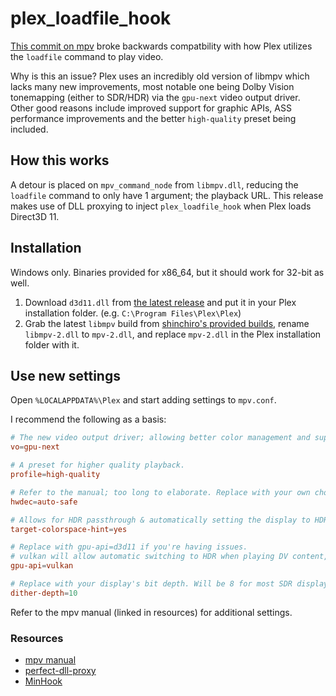 # plex_loadfile_hook

[This commit on mpv](https://github.com/mpv-player/mpv/commit/c678033c1d60b48ae02fbbe4815869b9504a17f6) broke backwards compatbility with how Plex utilizes the `loadfile` command to play video.

Why is this an issue? Plex uses an incredibly old version of libmpv which lacks many new improvements, most notable one being Dolby Vision tonemapping (either to SDR/HDR) via the `gpu-next` video output driver. Other good reasons include improved support for graphic APIs, ASS performance improvements and the better `high-quality` preset being included.

## How this works

A detour is placed on `mpv_command_node` from `libmpv.dll`, reducing the `loadfile` command to only have 1 argument; the playback URL.
This release makes use of DLL proxying to inject `plex_loadfile_hook` when Plex loads Direct3D 11.

## Installation

Windows only. Binaries provided for x86_64, but it should work for 32-bit as well.

1. Download `d3d11.dll` from [the latest release](https://github.com/yuv420p10le/plex_loadfile_hook/releases/latest) and put it in your Plex installation folder. (e.g. `C:\Program Files\Plex\Plex`)
2. Grab the latest `libmpv` build from [shinchiro's provided builds](https://sourceforge.net/projects/mpv-player-windows/files/libmpv/), rename `libmpv-2.dll` to `mpv-2.dll`, and replace `mpv-2.dll` in the Plex installation folder with it.

## Use new settings

Open `%LOCALAPPDATA%\Plex` and start adding settings to `mpv.conf`.

I recommend the following as a basis:

```conf
# The new video output driver; allowing better color management and support for DV/HDR tonemapping.
vo=gpu-next

# A preset for higher quality playback.
profile=high-quality

# Refer to the manual; too long to elaborate. Replace with your own choice if needed, but this is a good generic option.
hwdec=auto-safe

# Allows for HDR passthrough & automatically setting the display to HDR mode, when using the Vulkan API.
target-colorspace-hint=yes

# Replace with gpu-api=d3d11 if you're having issues.
# vulkan will allow automatic switching to HDR when playing DV content, and will display DV tonemapped to HDR.
gpu-api=vulkan

# Replace with your display's bit depth. Will be 8 for most SDR displays, and 10/12 for most HDR/DV supporting ones.
dither-depth=10
```

Refer to the mpv manual (linked in resources) for additional settings.

### Resources

* [mpv manual](https://mpv.io/manual/stable/)
* [perfect-dll-proxy](https://github.com/mrexodia/perfect-dll-proxy)
* [MinHook](https://github.com/TsudaKageyu/minhook)
